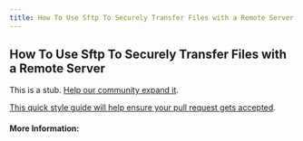 ```yaml
---
title: How To Use Sftp To Securely Transfer Files with a Remote Server
---
```

## How To Use Sftp To Securely Transfer Files with a Remote Server

This is a stub. [Help our community expand it](https://github.com/freecodecamp/guides/tree/master/src/pages/articles/linux/how-to-use-sftp-to-securely-transfer-files-with-a-remote-server/index.md).

[This quick style guide will help ensure your pull request gets accepted](https://github.com/freecodecamp/guides/blob/master/README.md).

<!-- The article goes here, in GitHub-flavored Markdown. Feel free to add YouTube videos, images, and CodePen/JSBin embeds  -->

#### More Information:
<!-- Please add any articles you think might be helpful to read before writing the article -->


